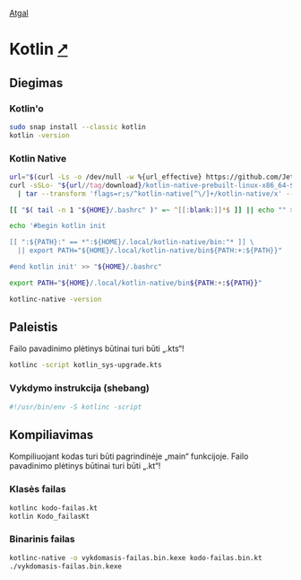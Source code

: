[Atgal](./readme.md)

# Kotlin [&#x2B67;](https://kotlinlang.org/)

## Diegimas

### Kotlin'o

```bash
sudo snap install --classic kotlin
kotlin -version
```

### Kotlin Native

```bash
url="$(curl -Ls -o /dev/null -w %{url_effective} https://github.com/JetBrains/kotlin/releases/latest)"
curl -sSLo- "${url//tag/download}/kotlin-native-prebuilt-linux-x86_64-$(basename -- $url).tar.gz" \
  | tar --transform 'flags=r;s/^kotlin-native[^\/]+/kotlin-native/x' --show-transformed-names -xzvC "${HOME}/.local"

[[ "$( tail -n 1 "${HOME}/.bashrc" )" =~ ^[[:blank:]]*$ ]] || echo "" >> "${HOME}/.bashrc"

echo '#begin kotlin init

[[ ":${PATH}:" == *":${HOME}/.local/kotlin-native/bin:"* ]] \
  || export PATH="${HOME}/.local/kotlin-native/bin${PATH:+:${PATH}}"

#end kotlin init' >> "${HOME}/.bashrc"

export PATH="${HOME}/.local/kotlin-native/bin${PATH:+:${PATH}}"

kotlinc-native -version  
```

## Paleistis

Failo pavadinimo plėtinys būtinai turi būti „.kts“!

```bash
kotlinc -script kotlin_sys-upgrade.kts
```

### Vykdymo instrukcija (shebang)

```bash
#!/usr/bin/env -S kotlinc -script
```

## Kompiliavimas

Kompiliuojant kodas turi būti pagrindinėje „main“ funkcijoje. Failo pavadinimo plėtinys būtinai turi būti „.kt“!

### Klasės failas

```bash
kotlinc kodo-failas.kt
kotlin Kodo_failasKt
```

### Binarinis failas

```bash
kotlinc-native -o vykdomasis-failas.bin.kexe kodo-failas.bin.kt
./vykdomasis-failas.bin.kexe
```
